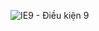 ![IE9 - Điều kiện 9](https://github.com/VanHoang110802/Competitive_Programming/assets/108053955/b5540254-d45d-4ed8-9ee2-8ef3c383411e)
